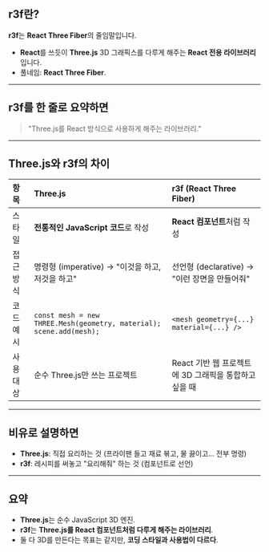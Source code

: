 ## r3f란?
**r3f**는 **React Three Fiber**의 줄임말입니다.  
- **React**를 쓰듯이 **Three.js** 3D 그래픽스를 다루게 해주는 **React 전용 라이브러리**입니다.  
- 풀네임: **React Three Fiber**.

---

## r3f를 한 줄로 요약하면
> "Three.js를 React 방식으로 사용하게 해주는 라이브러리."

---

## Three.js와 r3f의 차이
| 항목 | Three.js | r3f (React Three Fiber) |
|:---|:---|:---|
| 스타일 | **전통적인 JavaScript 코드**로 작성 | **React 컴포넌트**처럼 작성 |
| 접근 방식 | 명령형 (imperative) → "이것을 하고, 저것을 하고" | 선언형 (declarative) → "이런 장면을 만들어줘" |
| 코드 예시 | `const mesh = new THREE.Mesh(geometry, material); scene.add(mesh);` | `<mesh geometry={...} material={...} />` |
| 사용 대상 | 순수 Three.js만 쓰는 프로젝트 | React 기반 웹 프로젝트에 3D 그래픽을 통합하고 싶을 때 |

---

## 비유로 설명하면
- **Three.js**: 직접 요리하는 것 (프라이팬 들고 재료 볶고, 물 끓이고... 전부 명령)
- **r3f**: 레시피를 써놓고 "요리해줘" 하는 것 (컴포넌트로 선언)

---

## 요약
- **Three.js**는 순수 JavaScript 3D 엔진.
- **r3f**는 **Three.js를 React 컴포넌트처럼 다루게 해주는 라이브러리**.
- 둘 다 3D를 만든다는 목표는 같지만, **코딩 스타일과 사용법이 다르다**.

